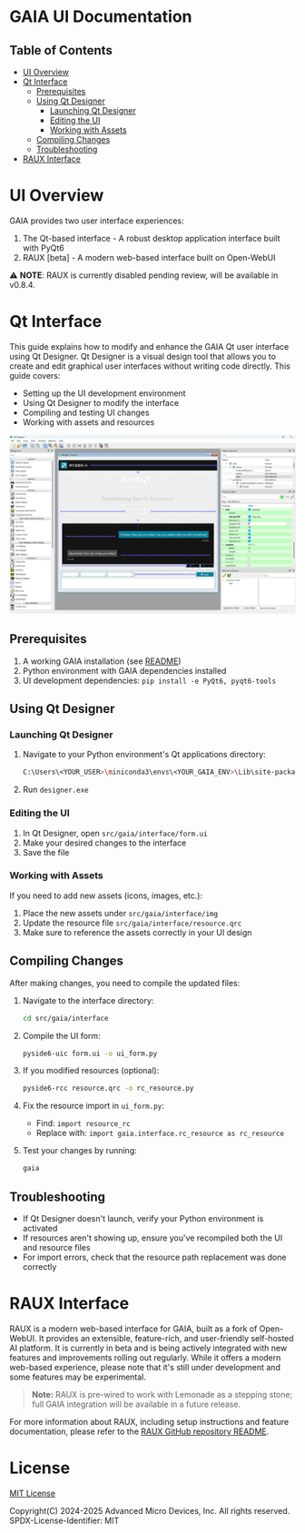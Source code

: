 # GAIA UI Documentation

## Table of Contents
- [UI Overview](#ui-overview)
- [Qt Interface](#qt-interface)
  - [Prerequisites](#prerequisites)
  - [Using Qt Designer](#using-qt-designer)
    - [Launching Qt Designer](#launching-qt-designer)
    - [Editing the UI](#editing-the-ui)
    - [Working with Assets](#working-with-assets)
  - [Compiling Changes](#compiling-changes)
  - [Troubleshooting](#troubleshooting)
- [RAUX Interface](#raux-interface)

# UI Overview

GAIA provides two user interface experiences:
1. The Qt-based interface - A robust desktop application interface built with PyQt6
2. RAUX [beta] - A modern web-based interface built on Open-WebUI

⚠️ **NOTE**: RAUX is currently disabled pending review, will be available in v0.8.4.

# Qt Interface

This guide explains how to modify and enhance the GAIA Qt user interface using Qt Designer. Qt Designer is a visual design tool that allows you to create and edit graphical user interfaces without writing code directly. This guide covers:

- Setting up the UI development environment
- Using Qt Designer to modify the interface
- Compiling and testing UI changes
- Working with assets and resources

![Qt Designer](../data/img/qt-designer.png)

## Prerequisites

1. A working GAIA installation (see [README](README.md))
2. Python environment with GAIA dependencies installed
3. UI development dependencies: `pip install -e PyQt6, pyqt6-tools`

## Using Qt Designer

### Launching Qt Designer
1. Navigate to your Python environment's Qt applications directory:
   ```bash
   C:\Users\<YOUR_USER>\miniconda3\envs\<YOUR_GAIA_ENV>\Lib\site-packages\qt6_applications\Qt\bin
   ```
2. Run `designer.exe`

### Editing the UI
1. In Qt Designer, open `src/gaia/interface/form.ui`
2. Make your desired changes to the interface
3. Save the file

### Working with Assets
If you need to add new assets (icons, images, etc.):
1. Place the new assets under `src/gaia/interface/img`
2. Update the resource file `src/gaia/interface/resource.qrc`
3. Make sure to reference the assets correctly in your UI design

## Compiling Changes

After making changes, you need to compile the updated files:

1. Navigate to the interface directory:
   ```bash
   cd src/gaia/interface
   ```

2. Compile the UI form:
   ```bash
   pyside6-uic form.ui -o ui_form.py
   ```

3. If you modified resources (optional):
   ```bash
   pyside6-rcc resource.qrc -o rc_resource.py
   ```

4. Fix the resource import in `ui_form.py`:
   - Find: `import resource_rc`
   - Replace with: `import gaia.interface.rc_resource as rc_resource`

5. Test your changes by running:
   ```bash
   gaia
   ```

## Troubleshooting

- If Qt Designer doesn't launch, verify your Python environment is activated
- If resources aren't showing up, ensure you've recompiled both the UI and resource files
- For import errors, check that the resource path replacement was done correctly

# RAUX Interface

RAUX is a modern web-based interface for GAIA, built as a fork of Open-WebUI. It provides an extensible, feature-rich, and user-friendly self-hosted AI platform. It is currently in beta and is being actively integrated with new features and improvements rolling out regularly. While it offers a modern web-based experience, please note that it's still under development and some features may be experimental.

> **Note:** RAUX is pre-wired to work with Lemonade as a stepping stone; full GAIA integration will be available in a future release.

For more information about RAUX, including setup instructions and feature documentation, please refer to the [RAUX GitHub repository README](https://github.com/aigdat/raux/blob/main/README.md).

# License

[MIT License](../LICENSE.md)

Copyright(C) 2024-2025 Advanced Micro Devices, Inc. All rights reserved.
SPDX-License-Identifier: MIT